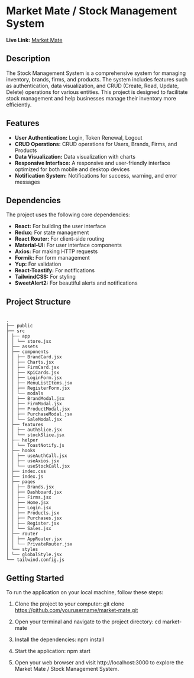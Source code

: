 # Market Mate / Stock Management System

**Live Link:** [Market Mate](https://market-mate-mfy.vercel.app/)

## Description
The Stock Management System is a comprehensive system for managing inventory, brands, firms, and products. The system includes features such as authentication, data visualization, and CRUD (Create, Read, Update, Delete) operations for various entities. This project is designed to facilitate stock management and help businesses manage their inventory more efficiently.

## Features
- **User Authentication:** Login, Token Renewal, Logout
- **CRUD Operations:** CRUD operations for Users, Brands, Firms, and Products
- **Data Visualization:** Data visualization with charts
- **Responsive Interface:** A responsive and user-friendly interface optimized for both mobile and desktop devices
- **Notification System:** Notifications for success, warning, and error messages

## Dependencies

The project uses the following core dependencies:
- **React:** For building the user interface
- **Redux:** For state management
- **React Router:** For client-side routing
- **Material-UI:** For user interface components
- **Axios:** For making HTTP requests
- **Formik:** For form management
- **Yup:** For validation
- **React-Toastify:** For notifications
- **TailwindCSS:** For styling
- **SweetAlert2:** For beautiful alerts and notifications

## Project Structure

````

.
├── public
├── src
│ ├── app
│ │ └── store.jsx
│ ├── assets
│ ├── components
│ │ ├── BrandCard.jsx
│ │ ├── Charts.jsx
│ │ ├── FirmCard.jsx
│ │ ├── KpiCards.jsx
│ │ ├── LoginForm.jsx
│ │ ├── MenuListItems.jsx
│ │ ├── RegisterForm.jsx
│ │ └── modals
│ │ ├── BrandModal.jsx
│ │ ├── FirmModal.jsx
│ │ ├── ProductModal.jsx
│ │ ├── PurchaseModal.jsx
│ │ └── SaleModal.jsx
│ ├── features
│ │ ├── authSlice.jsx
│ │ └── stockSlice.jsx
│ ├── helper
│ │ └── ToastNotify.js
│ ├── hooks
│ │ ├── useAuthCall.jsx
│ │ ├── useAxios.jsx
│ │ └── useStockCall.jsx
│ ├── index.css
│ ├── index.js
│ ├── pages
│ │ ├── Brands.jsx
│ │ ├── Dashboard.jsx
│ │ ├── Firms.jsx
│ │ ├── Home.jsx
│ │ ├── Login.jsx
│ │ ├── Products.jsx
│ │ ├── Purchases.jsx
│ │ ├── Register.jsx
│ │ └── Sales.jsx
│ ├── router
│ │ ├── AppRouter.jsx
│ │ └── PrivateRouter.jsx
│ └── styles
│ └── globalStyle.jsx
└── tailwind.config.js
````



## Getting Started

To run the application on your local machine, follow these steps:

1. Clone the project to your computer:
   git clone https://github.com/yourusername/market-mate.git

2. Open your terminal and navigate to the project directory:
   cd market-mate

3. Install the dependencies:
   npm install

4. Start the application:
   npm start

5. Open your web browser and visit http://localhost:3000 to explore the Market Mate / Stock Management System.
